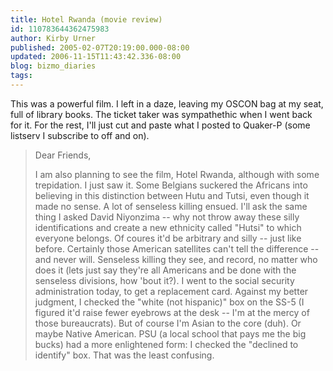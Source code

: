 ```yaml
---
title: Hotel Rwanda (movie review)
id: 110783644362475983
author: Kirby Urner
published: 2005-02-07T20:19:00.000-08:00
updated: 2006-11-15T11:43:42.336-08:00
blog: bizmo_diaries
tags: 
---
```


This was a powerful film. I left in a daze, leaving my OSCON bag at my seat, full of library books. The ticket taker was sympathethic when I went back for it. For the rest, I'll just cut and paste what I posted to Quaker-P (some listserv I subscribe to off and on). >> Dear Friends,>> I am also planning to see the film, Hotel Rwanda,> although with some trepidation. I just saw it. Some Belgians suckered the Africans into believing in this distinction between Hutu and Tutsi, even though it made no sense. A lot of senseless killing ensued. I'll ask the same thing I asked David Niyonzima -- why not throw away these silly identifications and create a new ethnicity called "Hutsi" to which everyone belongs. Of coures it'd be arbitrary and silly -- just like before. Certainly those American satellites can't tell the difference -- and never will. Senseless killing they see, and record, no matter who does it (lets just say they're all Americans and be done with the senseless divisions, how 'bout it?). I went to the social security administration today, to get a replacement card. Against my better judgment, I checked the "white (not hispanic)" box on the SS-5 (I figured it'd raise fewer eyebrows at the desk -- I'm at the mercy of those bureaucrats). But of course I'm Asian to the core (duh).  Or maybe Native American. PSU (a local school that pays me the big bucks) had a more enlightened form: I checked the "declined to identify" box. That was the least confusing.